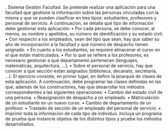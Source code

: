 . Sistema Gestión Facultad. Se pretende realizar una aplicación para una facultad que gestione
la información sobre las personas vinculadas con la misma y que se pueden clasificar en tres
tipos: estudiantes, profesores y personal de servicio. A continuación, se detalla qué tipo de
información debe gestionar esta aplicación:
• Por cada persona, se debe conocer, al menos, su nombre y apellidos, su número de
identificación y su estado civil.
• Con respecto a los empleados, sean del tipo que sean, hay que saber su año de
incorporación a la facultad y qué número de despacho tienen asignado.
• En cuanto a los estudiantes, se requiere almacenar el curso en el que están
matriculados.
• Por lo que se refiere a los profesores, es necesario gestionar a qué departamento
pertenecen (lenguajes, matemáticas, arquitectura, ...).
• Sobre el personal de servicio, hay que conocer a qué sección están asignados
(biblioteca, decanato, secretaría, ...).
El ejercicio consiste, en primer lugar, en definir la jerarquía de clases de esta aplicación. A
continuación, debe programar las clases definidas en las que, además de los constructores,
hay que desarrollar los métodos correspondientes a las siguientes operaciones:
• Cambio del estado civil de una persona.
• Reasignación de despacho a un empleado.
• Matriculación de un estudiante en un nuevo curso.
• Cambio de departamento de un profesor.
• Traslado de sección de un empleado del personal de servicio.
• Imprimir toda la información de cada tipo de individuo. Incluya un programa de prueba
que instancie objetos de los distintos tipos y pruebe los métodos desarrollados.